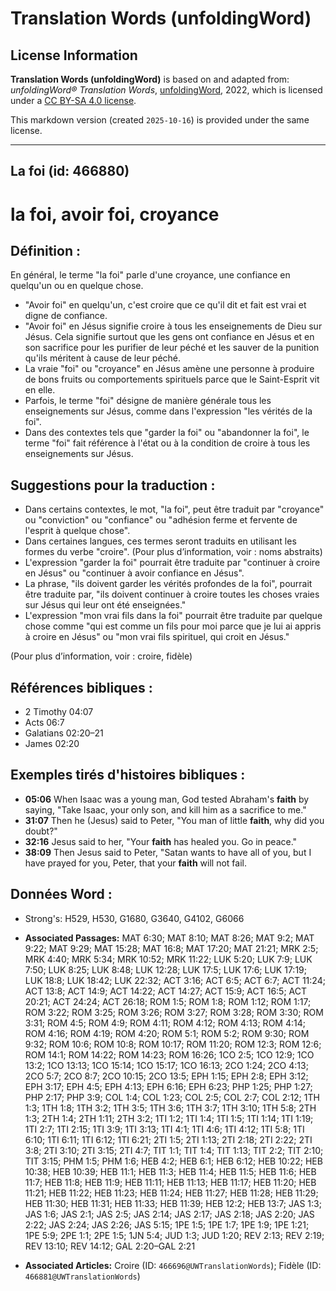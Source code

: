 # Translation Words (unfoldingWord)

## License Information

**Translation Words (unfoldingWord)** is based on and adapted from: _unfoldingWord® Translation Words_, [unfoldingWord](https://unfoldingword.org/utw), 2022, which is licensed under a [CC BY-SA 4.0 license](https://creativecommons.org/licenses/by-sa/4.0/legalcode.en).

This markdown version (created `2025-10-16`) is provided under the same license.



--------------------------------

## La foi (id: 466880)

la foi, avoir foi, croyance
===========================

Définition :
------------

En général, le terme "la foi" parle d'une croyance, une confiance en quelqu'un ou en quelque chose.

* "Avoir foi" en quelqu'un, c'est croire que ce qu'il dit et fait est vrai et digne de confiance.
* "Avoir foi" en Jésus signifie croire à tous les enseignements de Dieu sur Jésus. Cela signifie surtout que les gens ont confiance en Jésus et en son sacrifice pour les purifier de leur péché et les sauver de la punition qu'ils méritent à cause de leur péché.
* La vraie "foi" ou "croyance" en Jésus amène une personne à produire de bons fruits ou comportements spirituels parce que le Saint\-Esprit vit en elle.
* Parfois, le terme "foi" désigne de manière générale tous les enseignements sur Jésus, comme dans l'expression "les vérités de la foi".
* Dans des contextes tels que "garder la foi" ou "abandonner la foi", le terme "foi" fait référence à l'état ou à la condition de croire à tous les enseignements sur Jésus.

Suggestions pour la traduction :
--------------------------------

* Dans certains contextes, le mot, "la foi", peut être traduit par "croyance" ou "conviction" ou "confiance" ou "adhésion ferme et fervente de l'esprit à quelque chose".
* Dans certaines langues, ces termes seront traduits en utilisant les formes du verbe "croire". (Pour plus d’information, voir : noms abstraits)
* L'expression "garder la foi" pourrait être traduite par "continuer à croire en Jésus" ou "continuer à avoir confiance en Jésus".
* La phrase, "ils doivent garder les vérités profondes de la foi", pourrait être traduite par, "ils doivent continuer à croire toutes les choses vraies sur Jésus qui leur ont été enseignées."
* L'expression "mon vrai fils dans la foi" pourrait être traduite par quelque chose comme "qui est comme un fils pour moi parce que je lui ai appris à croire en Jésus" ou "mon vrai fils spirituel, qui croit en Jésus."

(Pour plus d’information, voir : croire, fidèle)

Références bibliques :
----------------------

* 2 Timothy 04:07
* Acts 06:7
* Galatians 02:20–21
* James 02:20

Exemples tirés d'histoires bibliques :
--------------------------------------

* **05:06** When Isaac was a young man, God tested Abraham's **faith** by saying, "Take Isaac, your only son, and kill him as a sacrifice to me."
* **31:07** Then he (Jesus) said to Peter, "You man of little **faith**, why did you doubt?"
* **32:16** Jesus said to her, "Your **faith** has healed you. Go in peace."
* **38:09** Then Jesus said to Peter, "Satan wants to have all of you, but I have prayed for you, Peter, that your **faith** will not fail.

Données Word :
--------------

* Strong's: H529, H530, G1680, G3640, G4102, G6066

* **Associated Passages:** MAT 6:30; MAT 8:10; MAT 8:26; MAT 9:2; MAT 9:22; MAT 9:29; MAT 15:28; MAT 16:8; MAT 17:20; MAT 21:21; MRK 2:5; MRK 4:40; MRK 5:34; MRK 10:52; MRK 11:22; LUK 5:20; LUK 7:9; LUK 7:50; LUK 8:25; LUK 8:48; LUK 12:28; LUK 17:5; LUK 17:6; LUK 17:19; LUK 18:8; LUK 18:42; LUK 22:32; ACT 3:16; ACT 6:5; ACT 6:7; ACT 11:24; ACT 13:8; ACT 14:9; ACT 14:22; ACT 14:27; ACT 15:9; ACT 16:5; ACT 20:21; ACT 24:24; ACT 26:18; ROM 1:5; ROM 1:8; ROM 1:12; ROM 1:17; ROM 3:22; ROM 3:25; ROM 3:26; ROM 3:27; ROM 3:28; ROM 3:30; ROM 3:31; ROM 4:5; ROM 4:9; ROM 4:11; ROM 4:12; ROM 4:13; ROM 4:14; ROM 4:16; ROM 4:19; ROM 4:20; ROM 5:1; ROM 5:2; ROM 9:30; ROM 9:32; ROM 10:6; ROM 10:8; ROM 10:17; ROM 11:20; ROM 12:3; ROM 12:6; ROM 14:1; ROM 14:22; ROM 14:23; ROM 16:26; 1CO 2:5; 1CO 12:9; 1CO 13:2; 1CO 13:13; 1CO 15:14; 1CO 15:17; 1CO 16:13; 2CO 1:24; 2CO 4:13; 2CO 5:7; 2CO 8:7; 2CO 10:15; 2CO 13:5; EPH 1:15; EPH 2:8; EPH 3:12; EPH 3:17; EPH 4:5; EPH 4:13; EPH 6:16; EPH 6:23; PHP 1:25; PHP 1:27; PHP 2:17; PHP 3:9; COL 1:4; COL 1:23; COL 2:5; COL 2:7; COL 2:12; 1TH 1:3; 1TH 1:8; 1TH 3:2; 1TH 3:5; 1TH 3:6; 1TH 3:7; 1TH 3:10; 1TH 5:8; 2TH 1:3; 2TH 1:4; 2TH 1:11; 2TH 3:2; 1TI 1:2; 1TI 1:4; 1TI 1:5; 1TI 1:14; 1TI 1:19; 1TI 2:7; 1TI 2:15; 1TI 3:9; 1TI 3:13; 1TI 4:1; 1TI 4:6; 1TI 4:12; 1TI 5:8; 1TI 6:10; 1TI 6:11; 1TI 6:12; 1TI 6:21; 2TI 1:5; 2TI 1:13; 2TI 2:18; 2TI 2:22; 2TI 3:8; 2TI 3:10; 2TI 3:15; 2TI 4:7; TIT 1:1; TIT 1:4; TIT 1:13; TIT 2:2; TIT 2:10; TIT 3:15; PHM 1:5; PHM 1:6; HEB 4:2; HEB 6:1; HEB 6:12; HEB 10:22; HEB 10:38; HEB 10:39; HEB 11:1; HEB 11:3; HEB 11:4; HEB 11:5; HEB 11:6; HEB 11:7; HEB 11:8; HEB 11:9; HEB 11:11; HEB 11:13; HEB 11:17; HEB 11:20; HEB 11:21; HEB 11:22; HEB 11:23; HEB 11:24; HEB 11:27; HEB 11:28; HEB 11:29; HEB 11:30; HEB 11:31; HEB 11:33; HEB 11:39; HEB 12:2; HEB 13:7; JAS 1:3; JAS 1:6; JAS 2:1; JAS 2:5; JAS 2:14; JAS 2:17; JAS 2:18; JAS 2:20; JAS 2:22; JAS 2:24; JAS 2:26; JAS 5:15; 1PE 1:5; 1PE 1:7; 1PE 1:9; 1PE 1:21; 1PE 5:9; 2PE 1:1; 2PE 1:5; 1JN 5:4; JUD 1:3; JUD 1:20; REV 2:13; REV 2:19; REV 13:10; REV 14:12; GAL 2:20–GAL 2:21
* **Associated Articles:** Croire (ID: `466696@UWTranslationWords`); Fidèle (ID: `466881@UWTranslationWords`)

